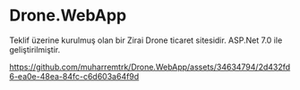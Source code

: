 
# Drone.WebApp

Teklif üzerine kurulmuş olan bir Zirai Drone ticaret sitesidir. ASP.Net 7.0 ile geliştirilmiştir.

https://github.com/muharremtrk/Drone.WebApp/assets/34634794/2d432fd6-ea0e-48ea-84fc-c6d603a64f9d

